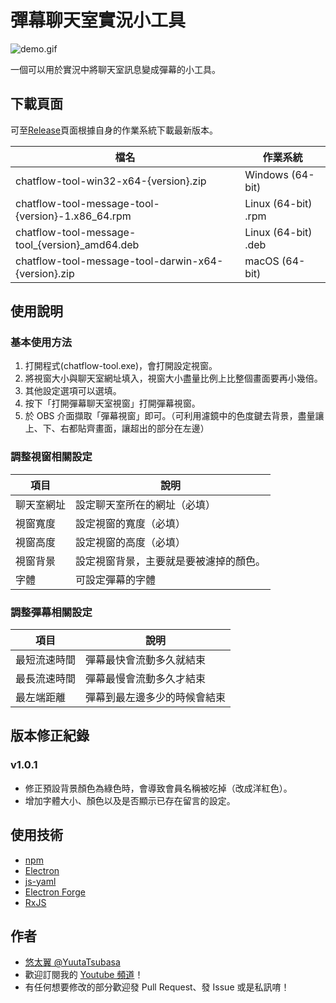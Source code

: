 # 彈幕聊天室實況小工具

![demo.gif](demo.gif)

一個可以用於實況中將聊天室訊息變成彈幕的小工具。

## 下載頁面

可至[Release](https://github.com/YuutaTsubasa/chatflow-tool/releases/)頁面根據自身的作業系統下載最新版本。

檔名 | 作業系統
--- | --- 
chatflow-tool-win32-x64-{version}.zip | Windows (64-bit)
chatflow-tool-message-tool-{version}-1.x86_64.rpm | Linux (64-bit) .rpm
chatflow-tool-message-tool_{version}_amd64.deb | Linux (64-bit) .deb
chatflow-tool-message-tool-darwin-x64-{version}.zip | macOS (64-bit)

## 使用說明

### 基本使用方法
1. 打開程式(chatflow-tool.exe)，會打開設定視窗。
2. 將視窗大小與聊天室網址填入，視窗大小盡量比例上比整個畫面要再小幾倍。
3. 其他設定選項可以選填。
4. 按下「打開彈幕聊天室視窗」打開彈幕視窗。
5. 於 OBS 介面擷取「彈幕視窗」即可。（可利用濾鏡中的色度鍵去背景，盡量讓上、下、右都貼齊畫面，讓超出的部分在左邊）

### 調整視窗相關設定

項目 | 說明
--- | --- 
聊天室網址 | 設定聊天室所在的網址（必填）
視窗寬度 | 設定視窗的寬度（必填）
視窗高度 | 設定視窗的高度（必填）
視窗背景 | 設定視窗背景，主要就是要被濾掉的顏色。
字體 | 可設定彈幕的字體

### 調整彈幕相關設定

項目 | 說明
--- | --- 
最短流速時間 | 彈幕最快會流動多久就結束
最長流速時間 | 彈幕最慢會流動多久才結束
最左端距離 | 彈幕到最左邊多少的時候會結束

## 版本修正紀錄
### v1.0.1
- 修正預設背景顏色為綠色時，會導致會員名稱被吃掉（改成洋紅色）。
- 增加字體大小、顏色以及是否顯示已存在留言的設定。

## 使用技術
- [npm](https://www.electronjs.org/)
- [Electron](https://www.electronjs.org/)
- [js-yaml](https://github.com/nodeca/js-yaml)
- [Electron Forge](https://www.electronforge.io/)
- [RxJS](https://rxjs.dev/)


## 作者
- [悠太翼 @YuutaTsubasa](http://yutaii.run/twitter)
- 歡迎訂閱我的 [Youtube 頻道](http://yutaii.run/youtube)！
- 有任何想要修改的部分歡迎發 Pull Request、發 Issue 或是私訊唷！
